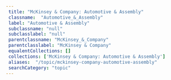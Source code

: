 ```yaml
--- 
 title: "McKinsey & Company: Automotive & Assembly" 
 classname:  "Automotive_&_Assembly" 
 label: "Automotive & Assembly" 
 subclassname: "null" 
 subclasslabel: "null" 
 parentclassname: "McKinsey_&_Company" 
 parentclasslabel: "McKinsey & Company" 
 equalentCollections: [] 
 collections: ['McKinsey & Company: Automotive & Assembly']
 aliases:  "/topic/mckinsey-company-automotive-assembly"  
 searchCategory: "topic" 
---
```

